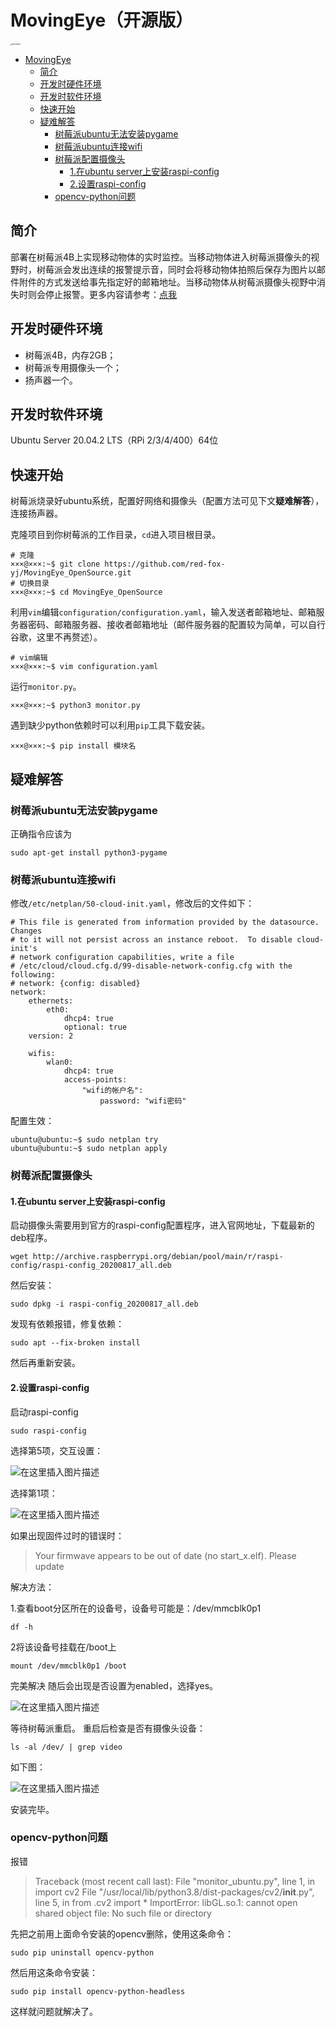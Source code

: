 # MovingEye（开源版）

<img src="https://raw.githubusercontent.com/red-fox-yj/MarkDownPic/main/typora/MovingEye.jpg" alt="MovingEye" style="zoom: 18%;" />

- [MovingEye](#movingeye)
  - [简介](#简介)
  - [开发时硬件环境](#开发时硬件环境)
  - [开发时软件环境](#开发时软件环境)
  - [快速开始](#快速开始)
  - [疑难解答](#疑难解答)
    - [树莓派ubuntu无法安装pygame](#树莓派ubuntu无法安装pygame)
    - [树莓派ubuntu连接wifi](#树莓派ubuntu连接wifi)
    - [树莓派配置摄像头](#树莓派配置摄像头)
      - [1.在ubuntu server上安装raspi-config](#1在ubuntu-server上安装raspi-config)
      - [2.设置raspi-config](#2设置raspi-config)
    - [opencv-python问题](#opencv-python问题)

## 简介

部署在树莓派4B上实现移动物体的实时监控。当移动物体进入树莓派摄像头的视野时，树莓派会发出连续的报警提示音，同时会将移动物体拍照后保存为图片以邮件附件的方式发送给事先指定好的邮箱地址。当移动物体从树莓派摄像头视野中消失时则会停止报警。更多内容请参考：[点我](http://mjvvv.cn/#/blogBrowse?blogId=30)

## 开发时硬件环境
- 树莓派4B，内存2GB；
- 树莓派专用摄像头一个；
- 扬声器一个。

## 开发时软件环境
Ubuntu Server 20.04.2 LTS（RPi 2/3/4/400）64位

## 快速开始

树莓派烧录好ubuntu系统，配置好网络和摄像头（配置方法可见下文**疑难解答**），连接扬声器。

克隆项目到你树莓派的工作目录，`cd`进入项目根目录。

```
# 克隆
×××@×××:~$ git clone https://github.com/red-fox-yj/MovingEye_OpenSource.git
# 切换目录
×××@×××:~$ cd MovingEye_OpenSource
```

利用`vim`编辑`configuration/configuration.yaml`，输入发送者邮箱地址、邮箱服务器密码、邮箱服务器、接收者邮箱地址（邮件服务器的配置较为简单，可以自行谷歌，这里不再赘述）。

```
# vim编辑
×××@×××:~$ vim configuration.yaml
```

运行`monitor.py`。

```
×××@×××:~$ python3 monitor.py
```

遇到缺少python依赖时可以利用`pip`工具下载安装。

```
×××@×××:~$ pip install 模块名
```

## 疑难解答
### 树莓派ubuntu无法安装pygame

正确指令应该为

```
sudo apt-get install python3-pygame
```

### 树莓派ubuntu连接wifi

修改`/etc/netplan/50-cloud-init.yaml`，修改后的文件如下：

```
# This file is generated from information provided by the datasource.  Changes
# to it will not persist across an instance reboot.  To disable cloud-init's
# network configuration capabilities, write a file
# /etc/cloud/cloud.cfg.d/99-disable-network-config.cfg with the following:
# network: {config: disabled}
network:
    ethernets:
        eth0:
            dhcp4: true
            optional: true
    version: 2

    wifis:
        wlan0:
            dhcp4: true
            access-points:
                "wifi的帐户名":
                    password: "wifi密码"
```

配置生效：

```
ubuntu@ubuntu:~$ sudo netplan try
ubuntu@ubuntu:~$ sudo netplan apply
```

### 树莓派配置摄像头

#### 1.在ubuntu server上安装raspi-config
启动摄像头需要用到官方的raspi-config配置程序，进入官网地址，下载最新的deb程序。

```
wget http://archive.raspberrypi.org/debian/pool/main/r/raspi-config/raspi-config_20200817_all.deb
```

然后安装：

```
sudo dpkg -i raspi-config_20200817_all.deb
```

发现有依赖报错，修复依赖：

```
sudo apt --fix-broken install
```

然后再重新安装。

#### 2.设置raspi-config
启动raspi-config

```
sudo raspi-config
```

选择第5项，交互设置：

![在这里插入图片描述](https://raw.githubusercontent.com/red-fox-yj/MarkDownPic/main/typora/20200902000640766.png)

选择第1项：

![在这里插入图片描述](https://img-blog.csdnimg.cn/20200902000717985.png?x-oss-process=image/watermark,type_ZmFuZ3poZW5naGVpdGk,shadow_10,text_aHR0cHM6Ly9ibG9nLmNzZG4ubmV0L3NpbmF0XzI1MjU5NDYx,size_16,color_FFFFFF,t_70#pic_center)

如果出现固件过时的错误时：

> Your firmwave appears to be out of date (no start_x.elf). Please update

解决方法：

1.查看boot分区所在的设备号，设备号可能是：/dev/mmcblk0p1

```
df -h
```

2将该设备号挂载在/boot上

```
mount /dev/mmcblk0p1 /boot
```

完美解决
随后会出现是否设置为enabled，选择yes。

![在这里插入图片描述](https://raw.githubusercontent.com/red-fox-yj/MarkDownPic/main/typora/2020090200125073.png)

等待树莓派重启。
重启后检查是否有摄像头设备：

```
ls -al /dev/ | grep video
```

如下图：

![在这里插入图片描述](https://raw.githubusercontent.com/red-fox-yj/MarkDownPic/main/typora/20200902002011257.png)

安装完毕。

### opencv-python问题

报错

> Traceback (most recent call last):
>   File "monitor_ubuntu.py", line 1, in <module>
>     import cv2
>   File "/usr/local/lib/python3.8/dist-packages/cv2/__init__.py", line 5, in <module>
>     from .cv2 import *
> ImportError: libGL.so.1: cannot open shared object file: No such file or directory

先把之前用上面命令安装的opencv删除，使用这条命令：

```
sudo pip uninstall opencv-python
```

然后用这条命令安装：

```
sudo pip install opencv-python-headless
```

这样就问题就解决了。

